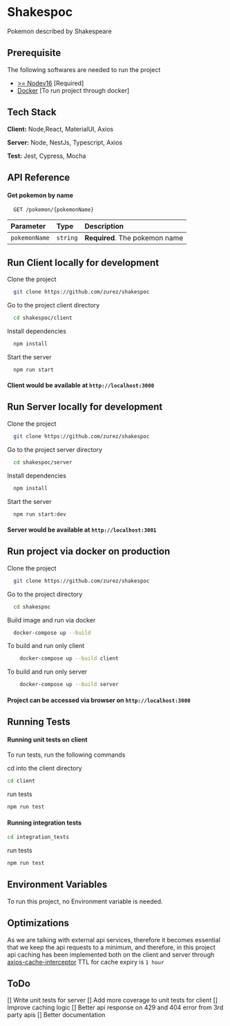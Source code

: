 
# Shakespoc

Pokemon described by Shakespeare


## Prerequisite
The following softwares are needed to run the project

- [>= Nodev16](https://nodejs.org/en/download/) [Required]
- [Docker](https://www.docker.com/products/docker-desktop/) [To run project through docker]
## Tech Stack

**Client:** Node,React, MaterialUI, Axios

**Server:** Node, NestJs, Typescript, Axios

**Test:** Jest, Cypress, Mocha

## API Reference

#### Get pokemon by name

```http
  GET /pokemon/{pokemonName}
```

| Parameter | Type     | Description                |
| :-------- | :------- | :------------------------- |
| `pokemonName` | `string` | **Required**. The pokemon name |




## Run Client locally for development
Clone the project

```bash
  git clone https://github.com/zurez/shakespoc
```

Go to the project client directory

```bash
  cd shakespoc/client
```

Install dependencies

```bash
  npm install
```

Start the server

```bash
  npm run start
```

#### Client would be available at `http://localhost:3000`

## Run Server locally for development
Clone the project

```bash
  git clone https://github.com/zurez/shakespoc
```

Go to the project server directory

```bash
  cd shakespoc/server
```

Install dependencies

```bash
  npm install
```

Start the server

```bash
  npm run start:dev
```

#### Server would be available at `http://localhost:3001`

## Run project via docker on production
Clone the project

```bash
  git clone https://github.com/zurez/shakespoc
```

Go to the project directory

```bash
  cd shakespoc
```
Build image and run via docker

```bash
  docker-compose up --build
```

To build and run only client 

```bash
    docker-compose up --build client
```
To build and run only server 

```bash
    docker-compose up --build server
```
#### Project can be accessed via browser on `http://localhost:3000` 
## Running Tests

#### Running unit tests on client
To run tests, run the following commands

cd into the client directory

```bash
cd client
```
run tests 
```bash
npm run test
```

#### Running integration tests
```bash
cd integration_tests
```
run tests 
```bash
npm run test
```


## Environment Variables

To run this project, no Environment variable is needed.

## Optimizations

As we are talking with external api services, therefore it becomes essential
that we keep the api requests to a minimum, and therefore, in this project api caching has been implemented
both on the client and server through [axios-cache-interceptor](https://www.npmjs.com/package/axios-cache-interceptor)
TTL for cache expiry is `1 hour`

## ToDo
[] Write unit tests for  server
[] Add more coverage to unit tests for client
[] Improve caching logic
[] Better api response on 429 and 404 error from 3rd party apis
[] Better documentation



